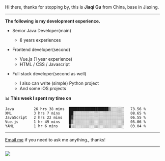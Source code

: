 Hi there, thanks for stopping by, this is **Jiaqi Gu** from China, base in Jiaxing.

---

**The following is my development experience.**

- Senior Java Developer(main)
  - 8 years experiences

- Frontend developer(second)
  - Vue.js (1 year experience)
  - HTML / CSS / Javascript
  
- Full stack developer(second as well)
  - I also can write (simple) Python project
  - And some iOS projects

📊 **This week I spent my time on**
<!--START_SECTION:waka-->
```text
Java         26 hrs 38 mins  ██████████████████▒░░░░░░   73.56 % 
XML          3 hrs 7 mins    ██░░░░░░░░░░░░░░░░░░░░░░░   08.65 % 
JavaScript   2 hrs 22 mins   █▓░░░░░░░░░░░░░░░░░░░░░░░   06.55 % 
Vue.js       1 hr 49 mins    █▒░░░░░░░░░░░░░░░░░░░░░░░   05.06 % 
YAML         1 hr 6 mins     ▓░░░░░░░░░░░░░░░░░░░░░░░░   03.04 % 
```
<!--END_SECTION:waka-->

---

[Email me](mailto:droidqw@gmail.com?subject=Hiring_from_GitHub) if you need to ask me anything., thanks!

---

![]( https://visitor-badge.glitch.me/badge?page_id=githubgujiaqi)
